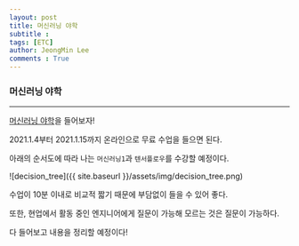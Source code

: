 ```yaml
---
layout: post
title: 머신러닝 야학
subtitle : 
tags: [ETC]
author: JeongMin Lee
comments : True
---
```


### 머신러닝 야학

------

 [머신러닝 야학](https://ml.yah.ac/)을 들어보자!

2021.1.4부터 2021.1.15까지 온라인으로 무료 수업을 들으면 된다.

아래의 순서도에 따라 나는 `머신러닝1`과 `텐서플로우`를 수강할 예정이다.

![decision_tree]({{ site.baseurl }}/assets/img/decision_tree.png)



수업이 10분 이내로 비교적 짧기 때문에 부담없이 들을 수 있어 좋다. 

또한, 현업에서 활동 중인 엔지니어에게 질문이 가능해 모르는 것은 질문이 가능하다.



다 들어보고 내용을 정리할 예정이다!



